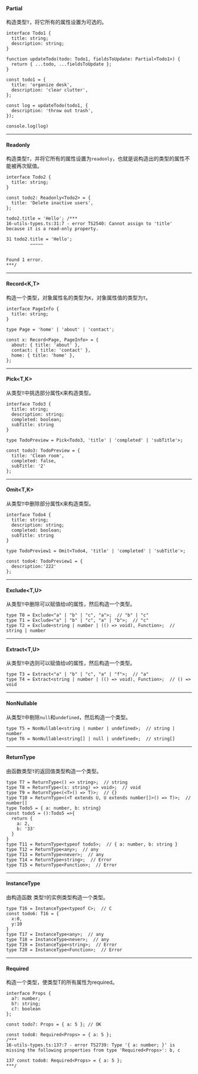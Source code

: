 #### Partial<T>
构造类型```T```，将它所有的属性设置为可选的。
```
interface Todo1 {
  title: string;
  description: string;
}

function updateTodo(todo: Todo1, fieldsToUpdate: Partial<Todo1>) {
  return { ...todo, ...fieldsToUpdate };
}

const todo1 = {
  title: 'organize desk',
  description: 'clear clutter',
};

const log = updateTodo(todo1, {
  description: 'throw out trash',
});

console.log(log)
```

---
#### Readonly<T>
构造类型```T```，并将它所有的属性设置为```readonly```，也就是说构造出的类型的属性不能被再次赋值。

```
interface Todo2 {
  title: string;
}

const todo2: Readonly<Todo2> = {
  title: 'Delete inactive users',
};

todo2.title = 'Hello'; /***
16-utils-types.ts:31:7 - error TS2540: Cannot assign to 'title' because it is a read-only property.

31 todo2.title = 'Hello';
         ~~~~~


Found 1 error.
***/
```

---
#### Record<K,T>
构造一个类型，对象属性名的类型为```K```，对象属性值的类型为```T```。

```
interface PageInfo {
  title: string;
}

type Page = 'home' | 'about' | 'contact';

const x: Record<Page, PageInfo> = {
  about: { title: 'about' },
  contact: { title: 'contact' },
  home: { title: 'home' },
};
```

---
#### Pick<T,K>

从类型```T```中挑选部分属性```K```来构造类型。

```
interface Todo3 {
  title: string;
  description: string;
  completed: boolean;
  subTitle: string
}

type TodoPreview = Pick<Todo3, 'title' | 'completed' | 'subTitle'>;

const todo3: TodoPreview = {
  title: 'Clean room',
  completed: false,
  subTitle: '2'
};
```

---
#### Omit<T,K>

从类型```T```中删除部分属性```K```来构造类型。

```
interface Todo4 {
  title: string;
  description: string;
  completed: boolean;
  subTitle: string
}

type TodoPreview1 = Omit<Todo4, 'title' | 'completed' | 'subTitle'>;

const todo4: TodoPreview1 = {
  description:'222'
};
```

---
#### Exclude<T,U>

从类型```T```中删除可以赋值给```U```的属性，然后构造一个类型。
```
type T0 = Exclude<"a" | "b" | "c", "a">;  // "b" | "c"
type T1 = Exclude<"a" | "b" | "c", "a" | "b">;  // "c"
type T2 = Exclude<string | number | (() => void), Function>;  // string | number

```

---
#### Extract<T,U>

从类型```T```中选则可以赋值给```U```的属性，然后构造一个类型。
```
type T3 = Extract<"a" | "b" | "c", "a" | "f">;  // "a"
type T4 = Extract<string | number | (() => void), Function>;  // () => void
```

---
#### NonNullable<T>
从类型```T```中剔除```null```和```undefined```，然后构造一个类型。
```
type T5 = NonNullable<string | number | undefined>;  // string | number
type T6 = NonNullable<string[] | null | undefined>;  // string[]
```

---
#### ReturnType<T>

由函数类型```T```的返回值类型构造一个类型。

```
type T7 = ReturnType<() => string>;  // string
type T8 = ReturnType<(s: string) => void>;  // void
type T9 = ReturnType<(<T>() => T)>;  // {}
type T10 = ReturnType<(<T extends U, U extends number[]>() => T)>;  // number[]
type Todo5 = { a: number, b: string}
const todo5 = ():Todo5 =>{
  return {
    a: 2,
    b: '33'
  }
}
type T11 = ReturnType<typeof todo5>;  // { a: number, b: string }
type T12 = ReturnType<any>;  // any
type T13 = ReturnType<never>;  // any
type T14 = ReturnType<string>;  // Error
type T15 = ReturnType<Function>;  // Error
```

---
#### InstanceType<T>
由构造函数 类型```T```的实例类型构造一个类型。
```
type T16 = InstanceType<typeof C>;  // C
const todo6: T16 = {
  x:0,
  y:10
}
type T17 = InstanceType<any>;  // any
type T18 = InstanceType<never>;  // any
type T19 = InstanceType<string>;  // Error
type T20 = InstanceType<Function>;  // Error
```

---
#### Required<T>
构造一个类型，使类型T的所有属性为required。

```
interface Props {
  a?: number;
  b?: string;
  c?: boolean
};

const todo7: Props = { a: 5 }; // OK

const todo8: Required<Props> = { a: 5 };
/***
16-utils-types.ts:137:7 - error TS2739: Type '{ a: number; }' is missing the following properties from type 'Required<Props>': b, c

137 const todo8: Required<Props> = { a: 5 };
***/
```
